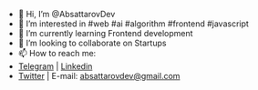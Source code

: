 - 👋 Hi, I’m @AbsattarovDev
- 👀 I’m interested in #web #ai #algorithm #frontend #javascript
- 🌱 I’m currently learning Frontend development
- 💞️ I’m looking to collaborate on Startups
- 📫 How to reach me:
- [Telegram](https://www.t.me/absattarovdev/) | [Linkedin](https://www.linkedin.com/in/absattarovdev/)
- [Twitter](https://www.twitter.com/in/absattarovdev/) | E-mail: absattarovdev@gmail.com

<!---
AbsattarovDev/AbsattarovDev is a ✨ special ✨ repository because its `README.md` (this file) appears on your GitHub profile.
You can click the Preview link to take a look at your changes.
--->
